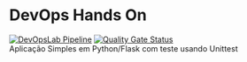 # DevOps Hands On
[![DevOpsLab Pipeline](https://github.com/XimitiCB/devopslab/actions/workflows/pipeline.yml/badge.svg?branch=main)](https://github.com/XimitiCB/devopslab/actions/workflows/pipeline.yml)
[![Quality Gate Status](https://sonarcloud.io/api/project_badges/measure?project=XimitiCB_devopslab&metric=alert_status)](https://sonarcloud.io/summary/new_code?id=XimitiCB_devopslab)
<br />
Aplicação Simples em Python/Flask com teste usando Unittest